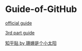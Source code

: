 # Guide-of-GitHub


[official guide](https://guides.github.com/activities/hello-world/)

[3rd part guide](http://rogerdudler.github.io/git-guide/index.zh.html)

[知乎贴 by 珊姗是个小太阳](https://www.zhihu.com/question/20070065)

